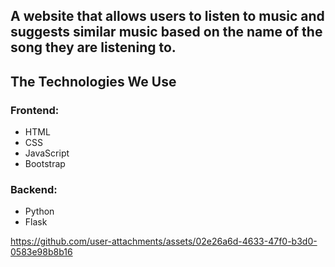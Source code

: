 ## A website that allows users to listen to music and suggests similar music based on the name of the song they are listening to.

## The Technologies We Use

### Frontend:
- HTML
- CSS
- JavaScript
- Bootstrap

### Backend:
- Python
- Flask

https://github.com/user-attachments/assets/02e26a6d-4633-47f0-b3d0-0583e98b8b16

